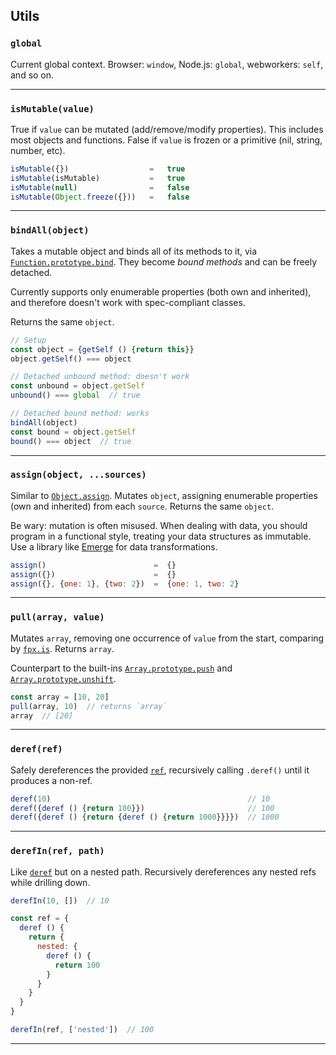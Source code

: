 ## Utils

### `global`

Current global context. Browser: `window`, Node.js: `global`, webworkers: `self`, and so on.

---

### `isMutable(value)`

True if `value` can be mutated (add/remove/modify properties). This includes
most objects and functions. False if `value` is frozen or a primitive (nil,
string, number, etc).

```js
isMutable({})                  =   true
isMutable(isMutable)           =   true
isMutable(null)                =   false
isMutable(Object.freeze({}))   =   false
```

---

### `bindAll(object)`

Takes a mutable object and binds all of its methods to it, via
<a href="https://developer.mozilla.org/en-US/docs/Web/JavaScript/Reference/Global_Objects/Function/bind" target="_blank">`Function.prototype.bind`</a>.
They become _bound methods_ and can be freely detached.

Currently supports only enumerable properties (both own and inherited), and
therefore doesn't work with spec-compliant classes.

Returns the same `object`.

```js
// Setup
const object = {getSelf () {return this}}
object.getSelf() === object

// Detached unbound method: doesn't work
const unbound = object.getSelf
unbound() === global  // true

// Detached bound method: works
bindAll(object)
const bound = object.getSelf
bound() === object  // true
```

---

### `assign(object, ...sources)`

Similar to
<a href="https://developer.mozilla.org/en-US/docs/Web/JavaScript/Reference/Global_Objects/Object/assign" target="_blank">`Object.assign`</a>.
Mutates `object`, assigning enumerable properties (own and inherited) from each
`source`. Returns the same `object`.

Be wary: mutation is often misused. When dealing with data, you should
program in a functional style, treating your data structures as immutable. Use a
library like
<a href="https://github.com/Mitranim/emerge" target="_blank">Emerge</a>
for data transformations.

```js
assign()                        =  {}
assign({})                      =  {}
assign({}, {one: 1}, {two: 2})  =  {one: 1, two: 2}
```

---

### `pull(array, value)`

Mutates `array`, removing one occurrence of `value` from the start, comparing by
<a href="http://mitranim.com/fpx/#-is-one-other-" target="_blank">`fpx.is`</a>.
Returns `array`.

Counterpart to the built-ins
<a href="https://developer.mozilla.org/en-US/docs/Web/JavaScript/Reference/Global_Objects/Array/push" target="_blank">`Array.prototype.push`</a>
and
<a href="https://developer.mozilla.org/en-US/docs/Web/JavaScript/Reference/Global_Objects/Array/unshift" target="_blank">`Array.prototype.unshift`</a>.

```js
const array = [10, 20]
pull(array, 10)  // returns `array`
array  // [20]
```

---

### `deref(ref)`

Safely dereferences the provided [`ref`](#-isref-value-), recursively calling
`.deref()` until it produces a non-ref.

```js
deref(10)                                            // 10
deref({deref () {return 100}})                       // 100
deref({deref () {return {deref () {return 1000}}}})  // 1000
```

---

### `derefIn(ref, path)`

Like [`deref`](#-deref-ref-) but on a nested path. Recursively dereferences any
nested refs while drilling down.

```js
derefIn(10, [])  // 10

const ref = {
  deref () {
    return {
      nested: {
        deref () {
          return 100
        }
      }
    }
  }
}

derefIn(ref, ['nested'])  // 100
```

---
